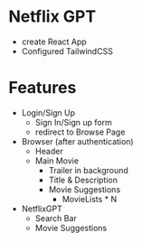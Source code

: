 # Netflix GPT

- create React App
- Configured TailwindCSS

# Features
- Login/Sign Up
    - Sign In/Sign up form
    - redirect to Browse Page
- Browser (after authentication)
    - Header
    - Main Movie
        - Trailer in background
        - Title & Description
        - Movie Suggestions
            - MovieLists * N
- NetflixGPT
    - Search Bar
    - Movie Suggestions
